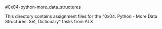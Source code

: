#0x04-python-more_data_structures

This directory contains assignment files for the "0x04. Python - More Data Structures: Set, Dictionary" tasks from ALX
